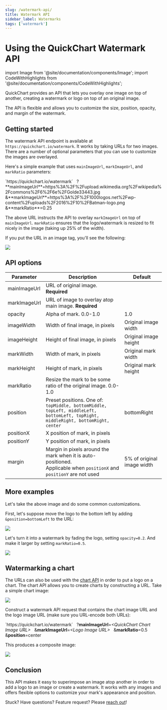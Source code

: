 ```yaml
---
slug: /watermark-api/
title: Watermark API
sidebar_label: Watermarks
tags: ['watermark']
---
```


# Using the QuickChart Watermark API

import Image from '@site/documentation/components/Image';
import CodeWithHighlights from '@site/documentation/components/CodeWithHighlights';

QuickChart provides an API that lets you overlay one image on top of another, creating a watermark or logo on top of an original image.

The API is flexible and allows you to customize the size, position, opacity, and margin of the watermark.

## Getting started

The watermark API endpoint is available at `https://quickchart.io/watermark`. It works by taking URLs for two images. There are a number of optional parameters that you can use to customize the images are overlayed.

Here's a simple example that uses `mainImageUrl`, `markImageUrl`, and `markRatio` parameters:

<CodeWithHighlights>
`https://quickchart.io/watermark`
&nbsp;  ?**mainImageUrl**=https%3A%2F%2Fupload.wikimedia.org%2Fwikipedia%2Fcommons%2F6%2F6e%2FGolde33443.jpg
&nbsp;  &**markImageUrl**=https%3A%2F%2F1000logos.net%2Fwp-content%2Fuploads%2F2016%2F10%2FBatman-logo.png
&nbsp;  &**markRatio**=0.25
</CodeWithHighlights>

The above URL instructs the API to overlay `markImageUrl` on top of `mainImageUrl`. `markRatio` ensures that the logo/watermark is resized to fit nicely in the image (taking up 25% of the width).

If you put the URL in an image tag, you'll see the following:

<Image caption="We've added a batman logo to this puppy's portrait" src="https://quickchart.io/watermark?mainImageUrl=https%3A%2F%2Fupload.wikimedia.org%2Fwikipedia%2Fcommons%2F6%2F6e%2FGolde33443.jpg&markImageUrl=https%3A%2F%2F1000logos.net%2Fwp-content%2Fuploads%2F2016%2F10%2FBatman-logo.png&markRatio=0.25&imageWidth=300"/>

## API options

| Parameter    | Description                                                                                                                          | Default                    |
| ------------ | ------------------------------------------------------------------------------------------------------------------------------------ | -------------------------- |
| mainImageUrl | URL of original image. **Required**                                                                                                  |                            |
| markImageUrl | URL of image to overlay atop main image. **Required**                                                                                |                            |
| opacity      | Alpha of mark. 0.0-1.0                                                                                                               | 1.0                        |
| imageWidth   | Width of final image, in pixels                                                                                                      | Original image width       |
| imageHeight  | Height of final image, in pixels                                                                                                     | Original image height      |
| markWidth    | Width of mark, in pixels                                                                                                             | Original mark width        |
| markHeight   | Height of mark, in pixels                                                                                                            | Original mark height       |
| markRatio    | Resize the mark to be some ratio of the original image. 0.0-1.0                                                                      |                            |
| position     | Preset positions. One of:<br/>`topMiddle, bottomMiddle, topLeft, middleLeft, bottomLeft, topRight, middleRight, bottomRight, center` | bottomRight                |
| positionX    | X position of mark, in pixels                                                                                                        |                            |
| positionY    | Y position of mark, in pixels                                                                                                        |                            |
| margin       | Margin in pixels around the mark when it is auto-positioned.<br/>Applicable when `positionX` and `positionY` are not used            | 5% of original image width |

## More examples

Let's take the above image and do some common customizations.

First, let's suppose move the logo to the bottom left by adding `&position=bottomLeft` to the URL:

<Image src="https://quickchart.io/watermark?mainImageUrl=https%3A%2F%2Fupload.wikimedia.org%2Fwikipedia%2Fcommons%2F6%2F6e%2FGolde33443.jpg&markImageUrl=https%3A%2F%2F1000logos.net%2Fwp-content%2Fuploads%2F2016%2F10%2FBatman-logo.png&markRatio=0.25&position=bottomLeft&imageWidth=300"/>

Let's turn it into a watermark by fading the logo, setting `opacity=0.2`. And make it larger by setting `markRatio=0.5`.

<Image src="https://quickchart.io/watermark?mainImageUrl=https%3A%2F%2Fupload.wikimedia.org%2Fwikipedia%2Fcommons%2F6%2F6e%2FGolde33443.jpg&markImageUrl=https%3A%2F%2F1000logos.net%2Fwp-content%2Fuploads%2F2016%2F10%2FBatman-logo.png&markRatio=0.5&position=bottomLeft&opacity=0.2&imageWidth=300"/>

## Watermarking a chart

The URLs can also be used with the [chart API](/documentation/) in order to put a logo on a chart. The chart API allows you to create charts by constructing a URL. Take a simple chart image:

<Image maxWidth={500} src="https://quickchart.io/chart?c=%7B%0A%20%20type%3A%20%27bar%27%2C%0A%20%20data%3A%20%7B%0A%20%20%20%20labels%3A%20%5B%27Q1%27%2C%20%27Q2%27%2C%20%27Q3%27%2C%20%27Q4%27%5D%2C%0A%20%20%20%20datasets%3A%20%5B%7B%0A%20%20%20%20%20%20label%3A%20%27Users%27%2C%0A%20%20%20%20%20%20data%3A%20%5B50%2C%2060%2C%2070%2C%20180%5D%0A%20%20%20%20%7D%5D%0A%20%20%7D%0A%7D"/>

Construct a watermark API request that contains the chart image URL and the logo image URL (make sure you URL-encode both URLs):

<CodeWithHighlights>
`https://quickchart.io/watermark`
&nbsp;  ?<strong>mainImageUrl</strong>=<em>&lt;QuickChart Chart Image URL&gt;</em>
&nbsp;  &<strong>markImageUrl</strong>=<em>&lt;Logo Image URL&gt;</em>
&nbsp;  &<strong>markRatio</strong>=0.5
&nbsp;  &<strong>position</strong>=center
</CodeWithHighlights>

This produces a composite image:

<Image maxWidth={500} src="https://quickchart.io/watermark?mainImageUrl=https%3A%2F%2Fquickchart.io%2Fchart%3Fc%3D%257B%250A%2520%2520type%253A%2520%2527bar%2527%252C%250A%2520%2520data%253A%2520%257B%250A%2520%2520%2520%2520labels%253A%2520%255B%2527Q1%2527%252C%2520%2527Q2%2527%252C%2520%2527Q3%2527%252C%2520%2527Q4%2527%255D%252C%250A%2520%2520%2520%2520datasets%253A%2520%255B%257B%250A%2520%2520%2520%2520%2520%2520label%253A%2520%2527Users%2527%252C%250A%2520%2520%2520%2520%2520%2520data%253A%2520%255B50%252C%252060%252C%252070%252C%2520180%255D%250A%2520%2520%2520%2520%257D%255D%250A%2520%2520%257D%250A%257D&markImageUrl=https%3A%2F%2F1000logos.net%2Fwp-content%2Fuploads%2F2016%2F10%2FBatman-logo.png&markRatio=0.5&position=center&opacity=0.2&margin=0&imageWidth=500"/>

## Conclusion

This API makes it easy to superimpose an image atop another in order to add a logo to an image or create a watermark. It works with any images and offers flexible options to customize your mark's appearance and position.

Stuck? Have questions? Feature request? Please [reach out](https://community.quickchart.io/)!
